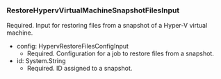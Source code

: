 ### RestoreHypervVirtualMachineSnapshotFilesInput
Required. Input for restoring files from a snapshot of a Hyper-V virtual machine.

- config: HypervRestoreFilesConfigInput
  - Required. Configuration for a job to restore files from a snapshot.
- id: System.String
  - Required. ID assigned to a snapshot.
